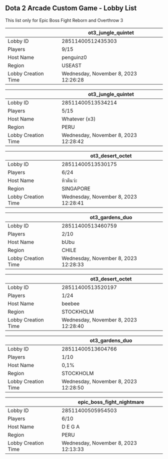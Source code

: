 ## Dota 2 Arcade Custom Game - Lobby List

This list only for Epic Boss Fight Reborn and Overthrow 3

|  | ot3_jungle_quintet |
| ------ | ------ |
| Lobby ID | 28511400512435303 |
| Players | 9/15 |
| Host Name | penguinz0 |
| Region | USEAST |
| Lobby Creation Time | Wednesday, November 8, 2023 12:26:28 |


|  | ot3_jungle_quintet |
| ------ | ------ |
| Lobby ID | 28511400513534214 |
| Players | 5/15 |
| Host Name | Whatever (x3) |
| Region | PERU |
| Lobby Creation Time | Wednesday, November 8, 2023 12:28:42 |


|  | ot3_desert_octet |
| ------ | ------ |
| Lobby ID | 28511400513530175 |
| Players | 6/24 |
| Host Name | หิวตีนว่ะ |
| Region | SINGAPORE |
| Lobby Creation Time | Wednesday, November 8, 2023 12:28:41 |


|  | ot3_gardens_duo |
| ------ | ------ |
| Lobby ID | 28511400513460759 |
| Players | 2/10 |
| Host Name | bUbu |
| Region | CHILE |
| Lobby Creation Time | Wednesday, November 8, 2023 12:28:33 |


|  | ot3_desert_octet |
| ------ | ------ |
| Lobby ID | 28511400513520197 |
| Players | 1/24 |
| Host Name | beebee |
| Region | STOCKHOLM |
| Lobby Creation Time | Wednesday, November 8, 2023 12:28:40 |


|  | ot3_gardens_duo |
| ------ | ------ |
| Lobby ID | 28511400513604766 |
| Players | 1/10 |
| Host Name | 0,1% |
| Region | STOCKHOLM |
| Lobby Creation Time | Wednesday, November 8, 2023 12:28:50 |


|  | epic_boss_fight_nightmare |
| ------ | ------ |
| Lobby ID | 28511400505954503 |
| Players | 6/10 |
| Host Name | D E G A |
| Region | PERU |
| Lobby Creation Time | Wednesday, November 8, 2023 12:13:33 |


